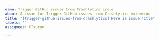 ```yaml
---
name: Trigger GitHub issues from Crashlytics issue
about: A issue for Trigger GitHub issues from Crashlytics extension
title: "[trigger-github-issues-from-crashlytics] Here is issue title"
labels: ''
assignees: HTsuruo

---
```



